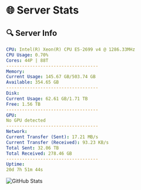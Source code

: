 # 🌐 Server Stats
## 🔍 Server Info
```yaml
CPU: Intel(R) Xeon(R) CPU E5-2699 v4 @ 1286.33MHz
CPU Usage: 0.70%
Cores: 44P | 88T
-----------------------------------
Memory:
Current Usage: 145.67 GB/503.74 GB
Available: 354.65 GB
-----------------------------------
Disk:
Current Usage: 62.61 GB/1.71 TB
Free: 1.56 TB
-----------------------------------
GPU:
No GPU detected
-----------------------------------
Network:
Current Transfer (Sent): 17.21 MB/s
Current Transfer (Received): 93.23 KB/s
Total Sent: 32.06 TB
Total Received: 278.46 GB
-----------------------------------
Uptime:
20d 7h 51m 44s
```
![GitHub Stats](https://img.shields.io/badge/Updated-2025-03-28_05:14:33-blue)